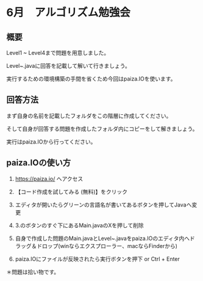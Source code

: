 6月　アルゴリズム勉強会
=============================================

概要
-----------------------
Level1 ~ Level4まで問題を用意しました。

Level~.javaに回答を記載して解いて行きましょう。

実行するための環境構築の手間を省くため今回はpaiza.IOを使います。

回答方法
----
まず自身の名前を記載したフォルダをこの階層に作成してください。

そして自身が回答する問題を作成したフォルダ内にコピーをして解きましょう。

実行はpaiza.IOから行ってください。

paiza.IOの使い方
-----

1. https://paiza.io/ へアクセス

2. 【コード作成を試してみる (無料)】をクリック

3. エディタが開いたらグリーンの言語名が書いてあるボタンを押してJavaへ変更

4. 3.のボタンのすぐ下にあるMain.javaのXを押して削除

5. 自身で作成した問題のMain.javaとLevel~.javaをpaiza.IOのエディタ内へドラッグ＆ドロップ(winならエクスプローラー、macならFinderから)

6. paiza.IOにファイルが反映されたら実行ボタンを押下 or Ctrl + Enter

＊問題は拾い物です。
